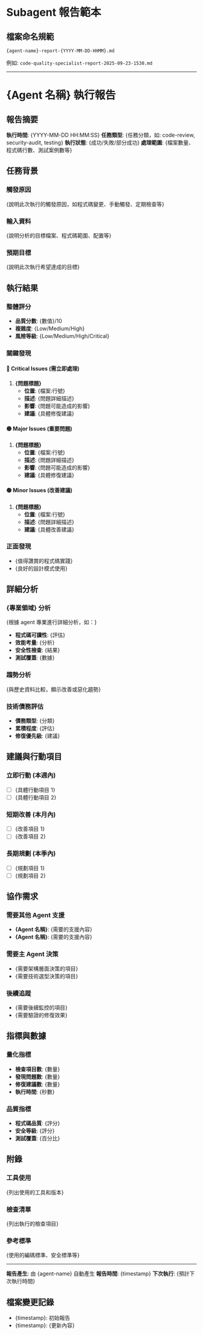# Subagent 報告範本

## 檔案命名規範
`{agent-name}-report-{YYYY-MM-DD-HHMM}.md`

例如: `code-quality-specialist-report-2025-09-23-1530.md`

---

# {Agent 名稱} 執行報告

## 報告摘要

**執行時間**: {YYYY-MM-DD HH:MM:SS}
**任務類型**: {任務分類，如: code-review, security-audit, testing}
**執行狀態**: {成功/失敗/部分成功}
**處理範圍**: {檔案數量、程式碼行數、測試案例數等}

## 任務背景

### 觸發原因
{說明此次執行的觸發原因，如程式碼變更、手動觸發、定期檢查等}

### 輸入資料
{說明分析的目標檔案、程式碼範圍、配置等}

### 預期目標
{說明此次執行希望達成的目標}

## 執行結果

### 整體評分
- **品質分數**: {數值}/10
- **複雜度**: {Low/Medium/High}
- **風險等級**: {Low/Medium/High/Critical}

### 關鍵發現

#### 🔴 Critical Issues (需立即處理)
1. **{問題標題}**
   - **位置**: {檔案:行號}
   - **描述**: {問題詳細描述}
   - **影響**: {問題可能造成的影響}
   - **建議**: {具體修復建議}

#### 🟡 Major Issues (重要問題)
1. **{問題標題}**
   - **位置**: {檔案:行號}
   - **描述**: {問題詳細描述}
   - **影響**: {問題可能造成的影響}
   - **建議**: {具體修復建議}

#### 🟢 Minor Issues (改善建議)
1. **{問題標題}**
   - **位置**: {檔案:行號}
   - **描述**: {問題詳細描述}
   - **建議**: {具體改善建議}

### 正面發現
- {值得讚賞的程式碼實踐}
- {良好的設計模式使用}

## 詳細分析

### {專業領域} 分析
{根據 agent 專業進行詳細分析，如：}
- **程式碼可讀性**: {評估}
- **效能考量**: {分析}
- **安全性檢查**: {結果}
- **測試覆蓋**: {數據}

### 趨勢分析
{與歷史資料比較，顯示改善或惡化趨勢}

### 技術債務評估
- **債務類型**: {分類}
- **累積程度**: {評估}
- **修復優先級**: {建議}

## 建議與行動項目

### 立即行動 (本週內)
- [ ] {具體行動項目 1}
- [ ] {具體行動項目 2}

### 短期改善 (本月內)
- [ ] {改善項目 1}
- [ ] {改善項目 2}

### 長期規劃 (本季內)
- [ ] {規劃項目 1}
- [ ] {規劃項目 2}

## 協作需求

### 需要其他 Agent 支援
- **{Agent 名稱}**: {需要的支援內容}
- **{Agent 名稱}**: {需要的支援內容}

### 需要主 Agent 決策
- {需要架構層面決策的項目}
- {需要技術選型決策的項目}

### 後續追蹤
- {需要後續監控的項目}
- {需要驗證的修復效果}

## 指標與數據

### 量化指標
- **檢查項目數**: {數量}
- **發現問題數**: {數量}
- **修復建議數**: {數量}
- **執行時間**: {秒數}

### 品質指標
- **程式碼品質**: {評分}
- **安全等級**: {評分}
- **測試覆蓋**: {百分比}

## 附錄

### 工具使用
{列出使用的工具和版本}

### 檢查清單
{列出執行的檢查項目}

### 參考標準
{使用的編碼標準、安全標準等}

---

**報告產生**: 由 {agent-name} 自動產生
**報告時間**: {timestamp}
**下次執行**: {預計下次執行時間}

## 檔案變更記錄
- {timestamp}: 初始報告
- {timestamp}: {更新內容}